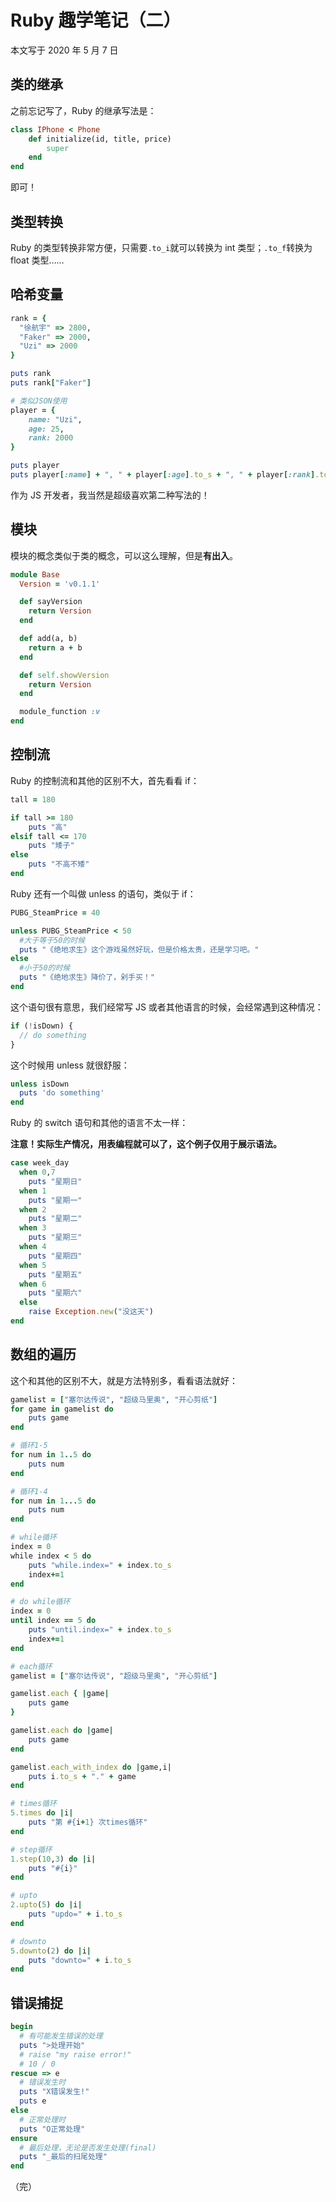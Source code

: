 # Ruby 趣学笔记（二）

本文写于 2020 年 5 月 7 日

## 类的继承

之前忘记写了，Ruby 的继承写法是：

```ruby
class IPhone < Phone
    def initialize(id, title, price)
        super
    end
end
```

即可！

## 类型转换

Ruby 的类型转换非常方便，只需要`.to_i`就可以转换为 int 类型；`.to_f`转换为 float 类型……

## 哈希变量

```ruby
rank = {
  "徐航宇" => 2800,
  "Faker" => 2000,
  "Uzi" => 2000
}

puts rank
puts rank["Faker"]

# 类似JSON使用
player = {
    name: "Uzi",
    age: 25,
    rank: 2000
}

puts player
puts player[:name] + ", " + player[:age].to_s + ", " + player[:rank].to_s
```

作为 JS 开发者，我当然是超级喜欢第二种写法的！

## 模块

模块的概念类似于类的概念，可以这么理解，但是**有出入**。

```ruby
module Base
  Version = 'v0.1.1'

  def sayVersion
    return Version
  end

  def add(a, b)
    return a + b
  end

  def self.showVersion
    return Version
  end

  module_function :v
end
```

## 控制流

Ruby 的控制流和其他的区别不大，首先看看 if：

```ruby
tall = 180

if tall >= 180
    puts "高"
elsif tall <= 170
    puts "矮子"
else
    puts "不高不矮"
end
```

Ruby 还有一个叫做 unless 的语句，类似于 if：

```ruby
PUBG_SteamPrice = 40

unless PUBG_SteamPrice < 50
  #大于等于50的时候
  puts "《绝地求生》这个游戏虽然好玩，但是价格太贵，还是学习吧。"
else
  #小于50的时候
  puts "《绝地求生》降价了，剁手买！"
end
```

这个语句很有意思，我们经常写 JS 或者其他语言的时候，会经常遇到这种情况：

```javascript
if (!isDown) {
  // do something
}
```

这个时候用 unless 就很舒服：

```ruby
unless isDown
  puts 'do something'
end
```

Ruby 的 switch 语句和其他的语言不太一样：

**注意！实际生产情况，用表编程就可以了，这个例子仅用于展示语法。**

```ruby
case week_day
  when 0,7
    puts "星期日"
  when 1
    puts "星期一"
  when 2
    puts "星期二"
  when 3
    puts "星期三"
  when 4
    puts "星期四"
  when 5
    puts "星期五"
  when 6
    puts "星期六"
  else
    raise Exception.new("没这天")
end
```

## 数组的遍历

这个和其他的区别不大，就是方法特别多，看看语法就好：

```ruby
gamelist = ["塞尔达传说", "超级马里奥", "开心剪纸"]
for game in gamelist do
    puts game
end

# 循环1-5
for num in 1..5 do
    puts num
end

# 循环1-4
for num in 1...5 do
    puts num
end

# while循环
index = 0
while index < 5 do
    puts "while.index=" + index.to_s
    index+=1
end

# do while循环
index = 0
until index == 5 do
    puts "until.index=" + index.to_s
    index+=1
end

# each循环
gamelist = ["塞尔达传说", "超级马里奥", "开心剪纸"]

gamelist.each { |game|
    puts game
}

gamelist.each do |game|
    puts game
end

gamelist.each_with_index do |game,i|
    puts i.to_s + "." + game
end

# times循环
5.times do |i|
    puts "第 #{i+1} 次times循环"
end

# step循环
1.step(10,3) do |i|
    puts "#{i}"
end

# upto
2.upto(5) do |i|
    puts "updo=" + i.to_s
end

# downto
5.downto(2) do |i|
    puts "downto=" + i.to_s
end
```

## 错误捕捉

```ruby
begin
  # 有可能发生错误的处理
  puts ">处理开始"
  # raise "my raise error!"
  # 10 / 0
rescue => e
  # 错误发生时
  puts "X错误发生!"
  puts e
else
  # 正常处理时
  puts "O正常处理"
ensure
  # 最后处理，无论是否发生处理(final)
  puts "_最后的扫尾处理"
end
```

（完）
